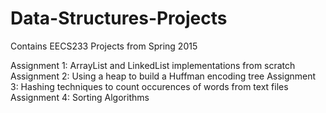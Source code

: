 # Data-Structures-Projects
Contains EECS233 Projects from Spring 2015

Assignment 1: ArrayList and LinkedList implementations from scratch
Assignment 2: Using a heap to build a Huffman encoding tree
Assignment 3: Hashing techniques to count occurences of words from text files
Assignment 4: Sorting Algorithms
